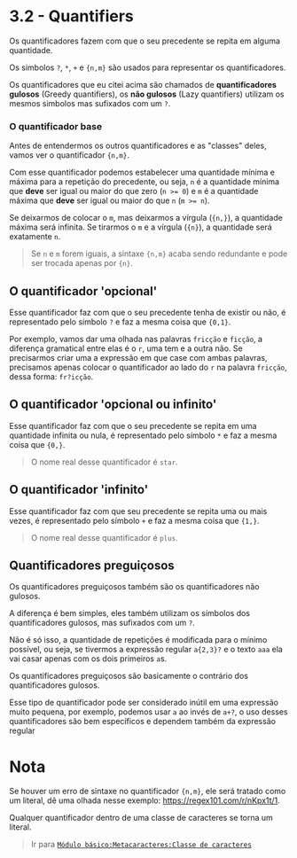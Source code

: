 # 3.2 - Quantifiers
Os quantificadores fazem com que o seu precedente se repita em alguma quantidade.

Os simbolos `?`, `*`, `+` e `{n,m}` são usados para representar os quantificadores.

Os quantificadores que eu citei acima são chamados de **quantificadores gulosos** (Greedy quantifiers), os **não gulosos** (Lazy quantifiers) utilizam os mesmos simbolos mas sufixados com um `?`.

### O quantificador base
Antes de entendermos os outros quantificadores e as "classes" deles, vamos ver o quantificador `{n,m}`.

Com esse quantificador podemos estabelecer uma quantidade mínima e máxima para a repetição do precedente, ou seja, `n` é a quantidade mínima que **deve** ser igual ou maior do que zero (`n >= 0`) e `m` é a quantidade máxima que **deve** ser igual ou maior do que `n` (`m >= n`).

Se deixarmos de colocar o `m`, mas deixarmos a vírgula (`{n,}`), a quantidade máxima será infinita. Se tirarmos o `m` e a vírgula (`{n}`), a quantidade será exatamente `n`.

> Se `n` e `m` forem iguais, a sintaxe `{n,m}` acaba sendo redundante e pode ser trocada apenas por `{n}`.

## O quantificador 'opcional'
Esse quantificador faz com que o seu precedente tenha de existir ou não, é representado pelo símbolo `?` e faz a mesma coisa que `{0,1}`.

Por exemplo, vamos dar uma olhada nas palavras `fricção` e `ficção`, a diferença gramatical entre elas é o `r`, uma tem e a outra não. Se precisarmos criar uma a expressão em que case com ambas palavras, precisamos apenas colocar o quantificador ao lado do `r` na palavra `fricção`, dessa forma: `fr?icção`.

## O quantificador 'opcional ou infinito'
Esse quantificador faz com que o seu precedente se repita em uma quantidade infinita ou nula, é representado pelo símbolo `*` e faz a mesma coisa que `{0,}`.

> O nome real desse quantificador é `star`.

## O quantificador 'infinito'
Esse quantificador faz com que seu precedente se repita uma ou mais vezes, é representado pelo símbolo `+` e faz a mesma coisa que `{1,}`.

> O nome real desse quantificador é `plus`.

## Quantificadores preguiçosos
Os quantificadores preguiçosos também são os quantificadores não gulosos.

A diferença é bem simples, eles também utilizam os símbolos dos quantificadores gulosos, mas sufixados com um `?`.

Não é só isso, a quantidade de repetições é modificada para o mínimo possível, ou seja, se tivermos a expressão regular `a{2,3}?` e o texto `aaa` ela vai casar apenas com os dois primeiros `a`s.

Os quantificadores preguiçosos são basicamente o contrário dos quantificadores gulosos.

Esse tipo de quantificador pode ser considerado inútil em uma expressão muito pequena, por exemplo, podemos usar `a` ao invés de `a+?`, o uso desses quantificadores são bem específicos e dependem também da expressão regular

# Nota
Se houver um erro de sintaxe no quantificador `{n,m}`, ele será tratado como um literal, dê uma olhada nesse exemplo: https://regex101.com/r/nKpx1t/1.

Qualquer quantificador dentro de uma classe de caracteres se torna um literal.

> Ir para [`Módulo básico:Metacaracteres:Classe de caracteres`](classes.md)
